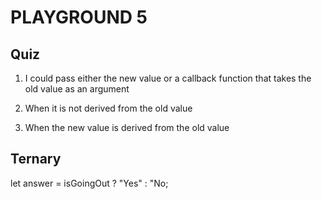 # PLAYGROUND 5

## Quiz

1. I could pass either the new value or a callback function that takes the old value as an argument

2. When it is not derived from the old value

3. When the new value is derived from the old value

## Ternary

let answer = isGoingOut ? "Yes" : "No;
